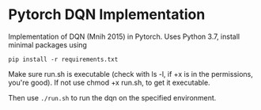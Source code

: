 # Pytorch DQN Implementation
Implementation of DQN (Mnih 2015) in Pytorch. 
Uses Python 3.7, install minimal packages using 

``` pip install -r requirements.txt ```

Make sure run.sh is executable (check with ls -l, if +x is in the permissions,
you're good). If not use chmod +x run.sh, to get it executable. 

Then use `./run.sh` to run the dqn on the specified environment.
